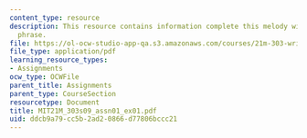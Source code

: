 ```yaml
---
content_type: resource
description: This resource contains information complete this melody with a parallel
  phrase.
file: https://ol-ocw-studio-app-qa.s3.amazonaws.com/courses/21m-303-writing-in-tonal-forms-i-spring-2009/ddcb9a79cc5b2ad20866d77806bccc21_MIT21M_303s09_assn01_ex01.pdf
file_type: application/pdf
learning_resource_types:
- Assignments
ocw_type: OCWFile
parent_title: Assignments
parent_type: CourseSection
resourcetype: Document
title: MIT21M_303s09_assn01_ex01.pdf
uid: ddcb9a79-cc5b-2ad2-0866-d77806bccc21
---
```

